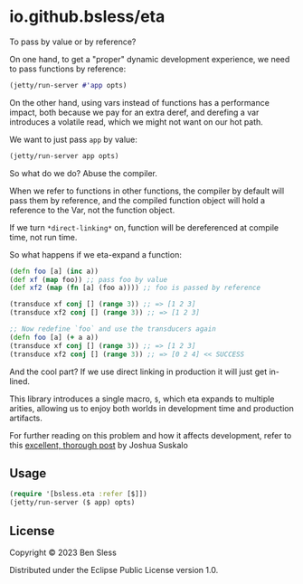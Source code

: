 # io.github.bsless/eta

To pass by value or by reference?

On one hand, to get a "proper" dynamic development experience, we need
to pass functions by reference:

```clojure
(jetty/run-server #'app opts)
```

On the other hand, using vars instead of functions has a performance
impact, both because we pay for an extra deref, and derefing a var
introduces a volatile read, which we might not want on our hot path.

We want to just pass `app` by value:

```clojure
(jetty/run-server app opts)
```

So what do we do? Abuse the compiler.

When we refer to functions in other functions, the compiler by default will pass them by reference, and the compiled function object will hold a reference to the Var, not the function object.

If we turn `*direct-linking*` on, function will be dereferenced at compile time, not run time.

So what happens if we eta-expand a function:

```clojure
(defn foo [a] (inc a))
(def xf (map foo)) ;; pass foo by value
(def xf2 (map (fn [a] (foo a)))) ;; foo is passed by reference

(transduce xf conj [] (range 3)) ;; => [1 2 3]
(transduce xf2 conj [] (range 3)) ;; => [1 2 3]

;; Now redefine `foo` and use the transducers again
(defn foo [a] (+ a a))
(transduce xf conj [] (range 3)) ;; => [1 2 3]
(transduce xf2 conj [] (range 3)) ;; => [0 2 4] << SUCCESS
```

And the cool part? If we use direct linking in production it will just get in-lined.

This library introduces a single macro, `$`, which eta expands to
multiple arities, allowing us to enjoy both worlds in development time
and production artifacts.

For further reading on this problem and how it affects development,
refer to this [excellent, thorough post](https://srasu.srht.site/var-evaluation.html)
by Joshua Suskalo

## Usage

```clojure
(require '[bsless.eta :refer [$]])
(jetty/run-server ($ app) opts)
```

## License

Copyright © 2023 Ben Sless

Distributed under the Eclipse Public License version 1.0.
